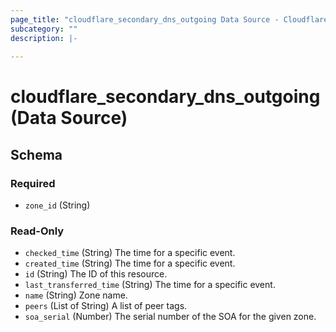 ```yaml
---
page_title: "cloudflare_secondary_dns_outgoing Data Source - Cloudflare"
subcategory: ""
description: |-
  
---
```


# cloudflare_secondary_dns_outgoing (Data Source)




<!-- schema generated by tfplugindocs -->
## Schema

### Required

- `zone_id` (String)

### Read-Only

- `checked_time` (String) The time for a specific event.
- `created_time` (String) The time for a specific event.
- `id` (String) The ID of this resource.
- `last_transferred_time` (String) The time for a specific event.
- `name` (String) Zone name.
- `peers` (List of String) A list of peer tags.
- `soa_serial` (Number) The serial number of the SOA for the given zone.


